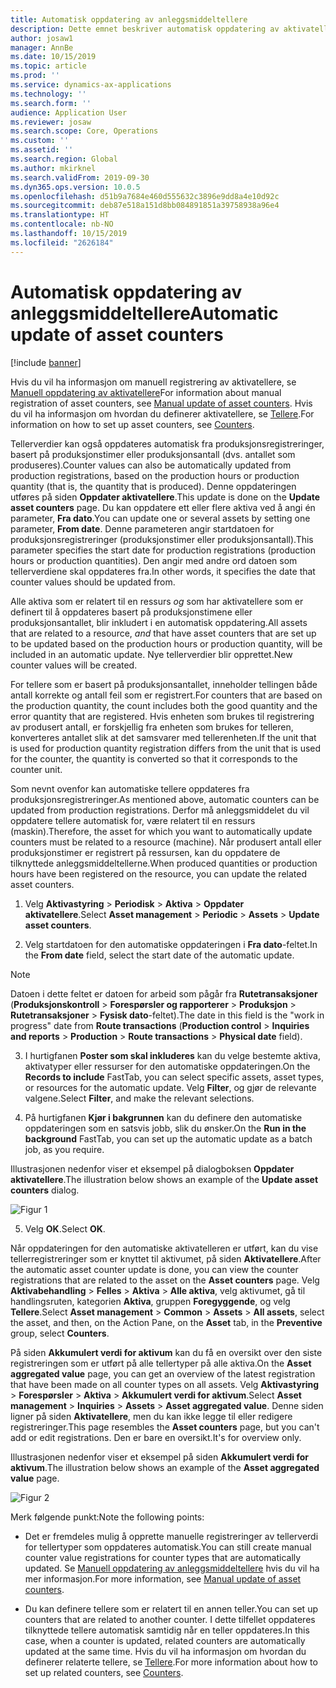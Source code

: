 ```yaml
---
title: Automatisk oppdatering av anleggsmiddeltellere
description: Dette emnet beskriver automatisk oppdatering av aktivatellere i Aktivastyring.
author: josaw1
manager: AnnBe
ms.date: 10/15/2019
ms.topic: article
ms.prod: ''
ms.service: dynamics-ax-applications
ms.technology: ''
ms.search.form: ''
audience: Application User
ms.reviewer: josaw
ms.search.scope: Core, Operations
ms.custom: ''
ms.assetid: ''
ms.search.region: Global
ms.author: mkirknel
ms.search.validFrom: 2019-09-30
ms.dyn365.ops.version: 10.0.5
ms.openlocfilehash: d51b9a7684e460d555632c3896e9dd8a4e10d92c
ms.sourcegitcommit: deb87e518a151d8bb084891851a39758938a96e4
ms.translationtype: HT
ms.contentlocale: nb-NO
ms.lasthandoff: 10/15/2019
ms.locfileid: "2626184"
---
```

# <a name="automatic-update-of-asset-counters"></a><span data-ttu-id="41494-103">Automatisk oppdatering av anleggsmiddeltellere</span><span class="sxs-lookup"><span data-stu-id="41494-103">Automatic update of asset counters</span></span>

[!include [banner](../../includes/banner.md)]

<span data-ttu-id="41494-104">Hvis du vil ha informasjon om manuell registrering av aktivatellere, se [Manuell oppdatering av aktivatellere](../work-orders/manual-update-of-asset-counters.md)</span><span class="sxs-lookup"><span data-stu-id="41494-104">For information about manual registration of asset counters, see [Manual update of asset counters](../work-orders/manual-update-of-asset-counters.md).</span></span> <span data-ttu-id="41494-105">Hvis du vil ha informasjon om hvordan du definerer aktivatellere, se [Tellere](../setup-for-objects/counters.md).</span><span class="sxs-lookup"><span data-stu-id="41494-105">For information on how to set up asset counters, see [Counters](../setup-for-objects/counters.md).</span></span>

<span data-ttu-id="41494-106">Tellerverdier kan også oppdateres automatisk fra produksjonsregistreringer, basert på produksjonstimer eller produksjonsantall (dvs. antallet som produseres).</span><span class="sxs-lookup"><span data-stu-id="41494-106">Counter values can also be automatically updated from production registrations, based on the production hours or production quantity (that is, the quantity that is produced).</span></span> <span data-ttu-id="41494-107">Denne oppdateringen utføres på siden **Oppdater aktivatellere**.</span><span class="sxs-lookup"><span data-stu-id="41494-107">This update is done on the **Update asset counters** page.</span></span> <span data-ttu-id="41494-108">Du kan oppdatere ett eller flere aktiva ved å angi én parameter, **Fra dato**.</span><span class="sxs-lookup"><span data-stu-id="41494-108">You can update one or several assets by setting one parameter, **From date**.</span></span> <span data-ttu-id="41494-109">Denne parameteren angir startdatoen for produksjonsregistreringer (produksjonstimer eller produksjonsantall).</span><span class="sxs-lookup"><span data-stu-id="41494-109">This parameter specifies the start date for production registrations (production hours or production quantities).</span></span> <span data-ttu-id="41494-110">Den angir med andre ord datoen som tellerverdiene skal oppdateres fra.</span><span class="sxs-lookup"><span data-stu-id="41494-110">In other words, it specifies the date that counter values should be updated from.</span></span>

<span data-ttu-id="41494-111">Alle aktiva som er relatert til en ressurs *og* som har aktivatellere som er definert til å oppdateres basert på produksjonstimene eller produksjonsantallet, blir inkludert i en automatisk oppdatering.</span><span class="sxs-lookup"><span data-stu-id="41494-111">All assets that are related to a resource, *and* that have asset counters that are set up to be updated based on the production hours or production quantity, will be included in an automatic update.</span></span> <span data-ttu-id="41494-112">Nye tellerverdier blir opprettet.</span><span class="sxs-lookup"><span data-stu-id="41494-112">New counter values will be created.</span></span>

<span data-ttu-id="41494-113">For tellere som er basert på produksjonsantallet, inneholder tellingen både antall korrekte og antall feil som er registrert.</span><span class="sxs-lookup"><span data-stu-id="41494-113">For counters that are based on the production quantity, the count includes both the good quantity and the error quantity that are registered.</span></span> <span data-ttu-id="41494-114">Hvis enheten som brukes til registrering av produsert antall, er forskjellig fra enheten som brukes for telleren, konverteres antallet slik at det samsvarer med tellerenheten.</span><span class="sxs-lookup"><span data-stu-id="41494-114">If the unit that is used for production quantity registration differs from the unit that is used for the counter, the quantity is converted so that it corresponds to the counter unit.</span></span>

<span data-ttu-id="41494-115">Som nevnt ovenfor kan automatiske tellere oppdateres fra produksjonsregistreringer.</span><span class="sxs-lookup"><span data-stu-id="41494-115">As mentioned above, automatic counters can be updated from production registrations.</span></span> <span data-ttu-id="41494-116">Derfor må anleggsmiddelet du vil oppdatere tellere automatisk for, være relatert til en ressurs (maskin).</span><span class="sxs-lookup"><span data-stu-id="41494-116">Therefore, the asset for which you want to automatically update counters must be related to a resource (machine).</span></span> <span data-ttu-id="41494-117">Når produsert antall eller produksjonstimer er registrert på ressursen, kan du oppdatere de tilknyttede anleggsmiddeltellerne.</span><span class="sxs-lookup"><span data-stu-id="41494-117">When produced quantities or production hours have been registered on the resource, you can update the related asset counters.</span></span>

1. <span data-ttu-id="41494-118">Velg **Aktivastyring** > **Periodisk** > **Aktiva** > **Oppdater aktivatellere**.</span><span class="sxs-lookup"><span data-stu-id="41494-118">Select **Asset management** > **Periodic** > **Assets** > **Update asset counters**.</span></span>

2. <span data-ttu-id="41494-119">Velg startdatoen for den automatiske oppdateringen i **Fra dato**-feltet.</span><span class="sxs-lookup"><span data-stu-id="41494-119">In the **From date** field, select the start date of the automatic update.</span></span>

>[!NOTE]
><span data-ttu-id="41494-120">Datoen i dette feltet er datoen for arbeid som pågår fra **Rutetransaksjoner** (**Produksjonskontroll** > **Forespørsler og rapporterer** > **Produksjon** > **Rutetransaksjoner** > **Fysisk dato**-feltet).</span><span class="sxs-lookup"><span data-stu-id="41494-120">The date in this field is the "work in progress" date from **Route transactions** (**Production control** > **Inquiries and reports** > **Production** > **Route transactions** > **Physical date** field).</span></span>

3. <span data-ttu-id="41494-121">I hurtigfanen **Poster som skal inkluderes** kan du velge bestemte aktiva, aktivatyper eller ressurser for den automatiske oppdateringen.</span><span class="sxs-lookup"><span data-stu-id="41494-121">On the **Records to include** FastTab, you can select specific assets, asset types, or resources for the automatic update.</span></span> <span data-ttu-id="41494-122">Velg **Filter**, og gjør de relevante valgene.</span><span class="sxs-lookup"><span data-stu-id="41494-122">Select **Filter**, and make the relevant selections.</span></span>

4. <span data-ttu-id="41494-123">På hurtigfanen **Kjør i bakgrunnen** kan du definere den automatiske oppdateringen som en satsvis jobb, slik du ønsker.</span><span class="sxs-lookup"><span data-stu-id="41494-123">On the **Run in the background** FastTab, you can set up the automatic update as a batch job, as you require.</span></span>

<span data-ttu-id="41494-124">Illustrasjonen nedenfor viser et eksempel på dialogboksen **Oppdater aktivatellere**.</span><span class="sxs-lookup"><span data-stu-id="41494-124">The illustration below shows an example of the **Update asset counters** dialog.</span></span>

![Figur 1](media/12-work-orders.png)

5. <span data-ttu-id="41494-126">Velg **OK**.</span><span class="sxs-lookup"><span data-stu-id="41494-126">Select **OK**.</span></span> 

<span data-ttu-id="41494-127">Når oppdateringen for den automatiske aktivatelleren er utført, kan du vise tellerregistreringer som er knyttet til aktivumet, på siden **Aktivatellere**.</span><span class="sxs-lookup"><span data-stu-id="41494-127">After the automatic asset counter update is done, you can view the counter registrations that are related to the asset on the **Asset counters** page.</span></span> <span data-ttu-id="41494-128">Velg **Aktivabehandling** > **Felles** > **Aktiva** > **Alle aktiva**, velg aktivumet, gå til handlingsruten, kategorien **Aktiva**, gruppen **Foregyggende**, og velg **Tellere**.</span><span class="sxs-lookup"><span data-stu-id="41494-128">Select **Asset management** > **Common** > **Assets** > **All assets**, select the asset, and then, on the Action Pane, on the **Asset** tab, in the **Preventive** group, select **Counters**.</span></span>

<span data-ttu-id="41494-129">På siden **Akkumulert verdi for aktivum** kan du få en oversikt over den siste registreringen som er utført på alle tellertyper på alle aktiva.</span><span class="sxs-lookup"><span data-stu-id="41494-129">On the **Asset aggregated value** page, you can get an overview of the latest registration that have been made on all counter types on all assets.</span></span> <span data-ttu-id="41494-130">Velg **Aktivastyring** > **Forespørsler** > **Aktiva** > **Akkumulert verdi for aktivum**.</span><span class="sxs-lookup"><span data-stu-id="41494-130">Select **Asset management** > **Inquiries** > **Assets** > **Asset aggregated value**.</span></span> <span data-ttu-id="41494-131">Denne siden ligner på siden **Aktivatellere**, men du kan ikke legge til eller redigere registreringer.</span><span class="sxs-lookup"><span data-stu-id="41494-131">This page resembles the **Asset counters** page, but you can't add or edit registrations.</span></span> <span data-ttu-id="41494-132">Den er bare en oversikt.</span><span class="sxs-lookup"><span data-stu-id="41494-132">It's for overview only.</span></span>

<span data-ttu-id="41494-133">Illustrasjonen nedenfor viser et eksempel på siden **Akkumulert verdi for aktivum**.</span><span class="sxs-lookup"><span data-stu-id="41494-133">The illustration below shows an example of the **Asset aggregated value** page.</span></span>

![Figur 2](media/13-work-orders.png)

<span data-ttu-id="41494-135">Merk følgende punkt:</span><span class="sxs-lookup"><span data-stu-id="41494-135">Note the following points:</span></span>

- <span data-ttu-id="41494-136">Det er fremdeles mulig å opprette manuelle registreringer av tellerverdi for tellertyper som oppdateres automatisk.</span><span class="sxs-lookup"><span data-stu-id="41494-136">You can still create manual counter value registrations for counter types that are automatically updated.</span></span> <span data-ttu-id="41494-137">Se [Manuell oppdatering av anleggsmiddeltellere](../work-orders/manual-update-of-asset-counters.md) hvis du vil ha mer informasjon.</span><span class="sxs-lookup"><span data-stu-id="41494-137">For more information, see [Manual update of asset counters](../work-orders/manual-update-of-asset-counters.md).</span></span>

- <span data-ttu-id="41494-138">Du kan definere tellere som er relatert til en annen teller.</span><span class="sxs-lookup"><span data-stu-id="41494-138">You can set up counters that are related to another counter.</span></span> <span data-ttu-id="41494-139">I dette tilfellet oppdateres tilknyttede tellere automatisk samtidig når en teller oppdateres.</span><span class="sxs-lookup"><span data-stu-id="41494-139">In this case, when a counter is updated, related counters are automatically updated at the same time.</span></span> <span data-ttu-id="41494-140">Hvis du vil ha informasjon om hvordan du definerer relaterte tellere, se [Tellere](../setup-for-objects/counters.md).</span><span class="sxs-lookup"><span data-stu-id="41494-140">For more information about how to set up related counters, see [Counters](../setup-for-objects/counters.md).</span></span>

